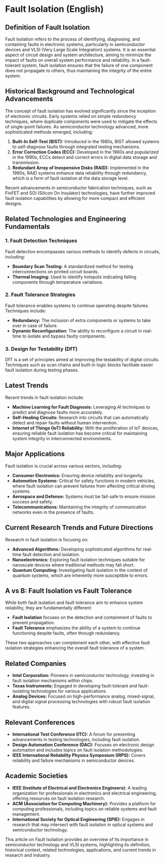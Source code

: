 # Fault Isolation (English)

## Definition of Fault Isolation
Fault Isolation refers to the process of identifying, diagnosing, and containing faults in electronic systems, particularly in semiconductor devices and VLSI (Very Large Scale Integration) systems. It is an essential aspect of circuit design and system architecture, aiming to minimize the impact of faults on overall system performance and reliability. In a fault-tolerant system, fault isolation ensures that the failure of one component does not propagate to others, thus maintaining the integrity of the entire system.

## Historical Background and Technological Advancements
The concept of fault isolation has evolved significantly since the inception of electronic circuits. Early systems relied on simple redundancy techniques, where duplicate components were used to mitigate the effects of single-point failures. As semiconductor technology advanced, more sophisticated methods emerged, including:

1. **Built-In Self-Test (BIST):** Introduced in the 1980s, BIST allowed systems to self-diagnose faults through integrated testing mechanisms.
2. **Error Correction Codes (ECC):** Developed in the 1960s and popularized in the 1990s, ECCs detect and correct errors in digital data storage and transmission.
3. **Redundant Array of Inexpensive Disks (RAID):** Implemented in the 1980s, RAID systems enhance data reliability through redundancy, which is a form of fault isolation at the data storage level.

Recent advancements in semiconductor fabrication techniques, such as FinFET and SOI (Silicon On Insulator) technologies, have further improved fault isolation capabilities by allowing for more compact and efficient designs.

## Related Technologies and Engineering Fundamentals

### 1. Fault Detection Techniques
Fault detection encompasses various methods to identify defects in circuits, including:
- **Boundary Scan Testing:** A standardized method for testing interconnections on printed circuit boards.
- **Thermal Imaging:** Used to identify hotspots indicating failing components through temperature variations.

### 2. Fault Tolerance Strategies
Fault tolerance enables systems to continue operating despite failures. Techniques include:
- **Redundancy:** The inclusion of extra components or systems to take over in case of failure.
- **Dynamic Reconfiguration:** The ability to reconfigure a circuit in real-time to isolate and bypass faulty components.

### 3. Design for Testability (DfT)
DfT is a set of principles aimed at improving the testability of digital circuits. Techniques such as scan chains and built-in logic blocks facilitate easier fault isolation during testing phases.

## Latest Trends
Recent trends in fault isolation include:
- **Machine Learning for Fault Diagnosis:** Leveraging AI techniques to predict and diagnose faults more accurately.
- **Self-Healing Circuits:** Research into circuits that can automatically detect and repair faults without human intervention.
- **Internet of Things (IoT) Reliability:** With the proliferation of IoT devices, ensuring reliable fault isolation has become critical for maintaining system integrity in interconnected environments.

## Major Applications
Fault isolation is crucial across various sectors, including:
- **Consumer Electronics:** Ensuring device reliability and longevity.
- **Automotive Systems:** Critical for safety functions in modern vehicles, where fault isolation can prevent failures from affecting critical driving systems.
- **Aerospace and Defense:** Systems must be fail-safe to ensure mission success and safety.
- **Telecommunications:** Maintaining the integrity of communication networks even in the presence of faults.

## Current Research Trends and Future Directions
Research in fault isolation is focusing on:
- **Advanced Algorithms:** Developing sophisticated algorithms for real-time fault detection and isolation.
- **Nanoelectronics:** Exploring fault isolation techniques suitable for nanoscale devices where traditional methods may fall short.
- **Quantum Computing:** Investigating fault isolation in the context of quantum systems, which are inherently more susceptible to errors.

## A vs B: Fault Isolation vs Fault Tolerance
While both fault isolation and fault tolerance aim to enhance system reliability, they are fundamentally different:
- **Fault Isolation** focuses on the detection and containment of faults to prevent propagation.
- **Fault Tolerance** emphasizes the ability of a system to continue functioning despite faults, often through redundancy.

These two approaches can complement each other, with effective fault isolation strategies enhancing the overall fault tolerance of a system.

## Related Companies
- **Intel Corporation:** Pioneers in semiconductor technology, investing in fault isolation mechanisms within chips.
- **Texas Instruments:** Engaged in developing fault-tolerant and fault-isolating technologies for various applications.
- **Analog Devices:** Focused on high-performance analog, mixed-signal, and digital signal processing technologies with robust fault isolation features.

## Relevant Conferences
- **International Test Conference (ITC):** A forum for presenting advancements in testing technologies, including fault isolation.
- **Design Automation Conference (DAC):** Focuses on electronic design automation and includes topics on fault isolation methodologies.
- **IEEE International Reliability Physics Symposium (IRPS):** Covers reliability and failure mechanisms in semiconductor devices.

## Academic Societies
- **IEEE (Institute of Electrical and Electronics Engineers):** A leading organization for professionals in electronics and electrical engineering, offering resources on fault isolation research.
- **ACM (Association for Computing Machinery):** Provides a platform for computing professionals, including topics on reliable systems and fault management.
- **International Society for Optical Engineering (SPIE):** Engages in research that may intersect with fault isolation in optical systems and semiconductor technology.

This article on Fault Isolation provides an overview of its importance in semiconductor technology and VLSI systems, highlighting its definition, historical context, related technologies, applications, and current trends in research and industry.